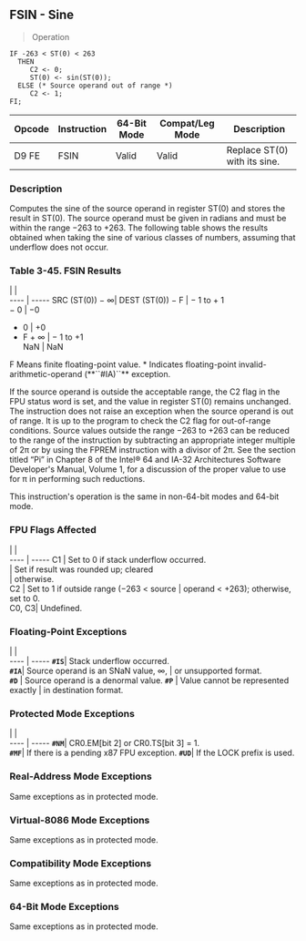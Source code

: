 ## FSIN - Sine

> Operation

``` slim
IF -263 < ST(0) < 263
  THEN
     C2 <- 0;
     ST(0) <- sin(ST(0));
  ELSE (* Source operand out of range *)
     C2 <- 1;
FI;

```

 Opcode| Instruction| 64-Bit Mode| Compat/Leg Mode| Description                 
 ---  | --- | --- | --- | ---
 D9 FE | FSIN       | Valid      | Valid          | Replace ST(0) with its sine.

### Description
Computes the sine of the source operand in register ST(0) and stores the result
in ST(0). The source operand must be given in radians and must be within the
range −263 to +263. The following table shows the results obtained when taking
the sine of various classes of numbers, assuming that underflow does not occur.


### Table 3-45. FSIN Results
   | |  
---- | -----
 SRC (ST(0)) − ∞| DEST (ST(0))
 − F            | − 1 to + 1  
 − 0            | −0          
 + 0            | +0          
 + F + ∞        | − 1 to +1   
 NaN            | NaN         
<aside class="notification">
F Means finite floating-point value. * Indicates floating-point invalid-arithmetic-operand
(**``#IA)``** exception.
</aside>

If the source operand is outside the acceptable range, the C2 flag in the FPU
status word is set, and the value in register ST(0) remains unchanged. The instruction
does not raise an exception when the source operand is out of range. It is up
to the program to check the C2 flag for out-of-range conditions. Source values
outside the range −263 to +263 can be reduced to the range of the instruction
by subtracting an appropriate integer multiple of 2π or by using the FPREM instruction
with a divisor of 2π. See the section titled “Pi” in Chapter 8 of the Intel®
64 and IA-32 Architectures Software Developer's Manual, Volume 1, for a discussion
of the proper value to use for π in performing such reductions.

This instruction's operation is the same in non-64-bit modes and 64-bit mode.



### FPU Flags Affected
   | |  
---- | -----
 C1    | Set to 0 if stack underflow occurred.   
       | Set if result was rounded up; cleared   
       | otherwise.                              
 C2    | Set to 1 if outside range (−263 < source
       | operand < +263); otherwise, set to 0.   
 C0, C3| Undefined.                              

### Floating-Point Exceptions
   | |  
---- | -----
 **``#IS``**| Stack underflow occurred.          
 **``#IA``**| Source operand is an SNaN value, ∞,
    | or unsupported format.             
 **``#D``** | Source operand is a denormal value.
 **``#P``** | Value cannot be represented exactly
    | in destination format.             

### Protected Mode Exceptions
   | |  
---- | -----
 **``#NM``**| CR0.EM[bit 2] or CR0.TS[bit 3] = 1.     
 **``#MF``**| If there is a pending x87 FPU exception.
 **``#UD``**| If the LOCK prefix is used.             

### Real-Address Mode Exceptions
Same exceptions as in protected mode.


### Virtual-8086 Mode Exceptions
Same exceptions as in protected mode.


### Compatibility Mode Exceptions
Same exceptions as in protected mode.


### 64-Bit Mode Exceptions
Same exceptions as in protected mode.

